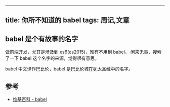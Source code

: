 
---
title: 你所不知道的 babel 
tags: 周记,文章
---
## babel 是个有故事的名字
做前端开发，尤其是涉及到 es6(es2015)，难有不用到 babel。 闲来无事，搜索了一下 babel 这个名字的来源，觉得很有意思。

babel 中文译作巴比伦，babel 是巴比伦城在犹太圣经中的名字。

## 参考
* [维基百科 - babel](https://zh.wikipedia.org/wiki/Babel)

